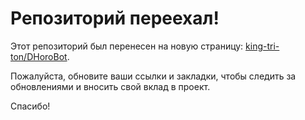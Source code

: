 # Репозиторий переехал!

Этот репозиторий был перенесен на новую страницу: [king-tri-ton/DHoroBot](https://github.com/king-tri-ton/DHoroBot).

Пожалуйста, обновите ваши ссылки и закладки, чтобы следить за обновлениями и вносить свой вклад в проект.

Спасибо!
